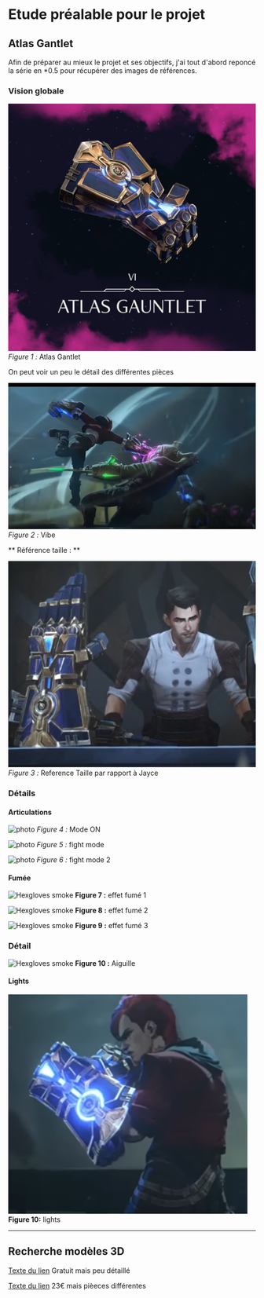 # Etude préalable pour le projet

## Atlas Gantlet

Afin de préparer au mieux le projet et ses objectifs, j'ai tout d'abord reponcé la série en *0.5 pour récupérer des images de références.

### Vision globale

![Atlas Gantlet](../Preparation/photos/Atlas_gauntlet.jpg)
*Figure 1 :* Atlas Gantlet

On peut voir un peu le détail des différentes pièces

![Atlas Gantlet](../Preparation/photos/vibe.png)
*Figure 2 :* Vibe

** Référence taille : **

![photo](../Preparation/photos/hexgloves_size.png)
*Figure 3 :* Reference Taille par rapport à Jayce


### Détails

#### Articulations 

![photo](../Preparation/gifs/hexgloves-on.gif)
*Figure 4 :* Mode ON


![photo](../Preparation/gifs/hexgloves-fightmode.gif)
*Figure 5 :* fight mode 

![photo](../Preparation/gifs/hrxgloves-fightmode2.gif)
*Figure 6 :* fight mode 2



#### Fumée

![Hexgloves smoke](../Preparation/gifs/Hexgloves-smoke.gif)
**Figure 7 :** effet fumé 1

![Hexgloves smoke](../Preparation/gifs/Hexgloves-smoke2.gif)
**Figure 8 :** effet fumé 2

![Hexgloves smoke](../Preparation/gifs/Hexgloves-smoke3.gif)
**Figure 9 :** effet fumé 3

### Détail

![Hexgloves smoke](../Preparation/gifs/aiguille.gif)
**Figure 10 :** Aiguille

#### Lights

![Hexgloves smoke](../Preparation/photos/Hexgloveslight.png)
**Figure 10:** lights


---
## Recherche modèles 3D

[Texte du lien](https://sketchfab.com/3d-models/arcane-vi-gauntlet-fanart-7dc0ebd2584741f3a2eabc1929bdca8d)
Gratuit mais peu détaillé

[Texte du lien](https://www.etsy.com/fr/listing/1168945847/gantsgantelets-vis-atlas-arcane-fichiers)
23€ mais pièeces différentes 




